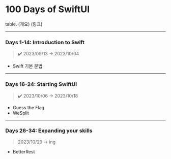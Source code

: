 # 100 Days of SwiftUI

table.
(개요)
(링크)

<hr>

### Days 1-14: Introduction to Swift
> ✔️ 2023/09/13 → 2023/10/04

* Swift 기본 문법

<hr>

### Days 16-24: Starting SwiftUI
> ✔️ 2023/10/06 → 2023/10/18

* Guess the Flag
* WeSplit

<hr>

### Days 26-34: Expanding your skills
> 2023/10/29 → ing

* BetterRest
